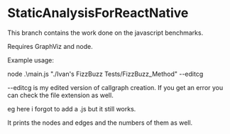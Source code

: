# StaticAnalysisForReactNative

This branch contains the work done on the javascript benchmarks.

Requires GraphViz and node.

Example usage:

node .\main.js "./Ivan's FizzBuzz Tests/FizzBuzz_Method" --editcg


--editcg is my edited version of callgraph creation. If you get an error you can check the file extension as well.

eg here i forgot to add a .js but it still works.

It prints the nodes and edges and the numbers of them as well.